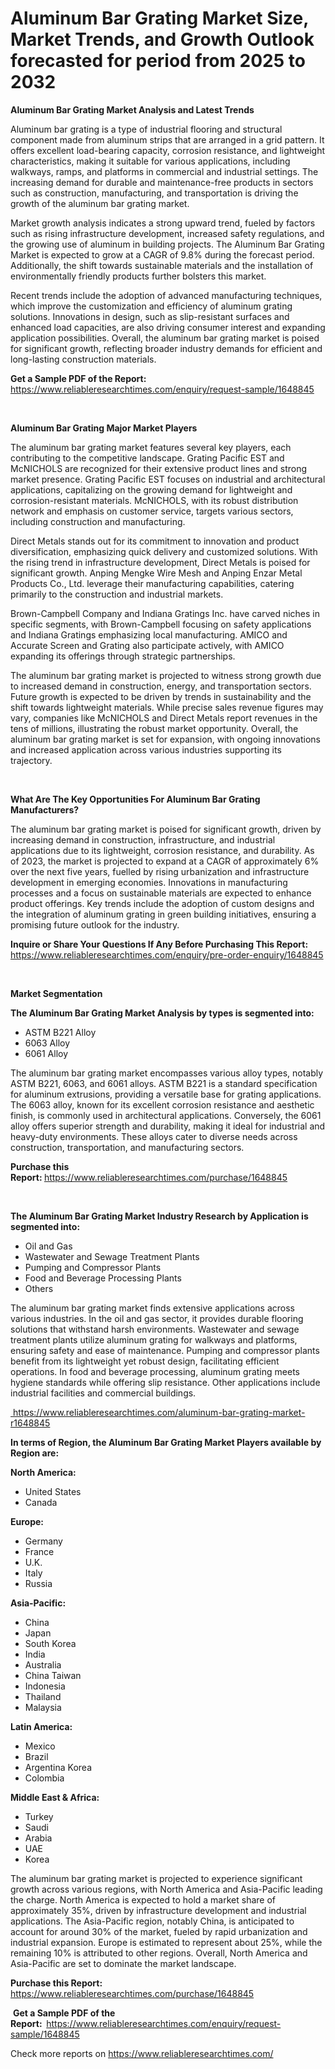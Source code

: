 <p><h1>Aluminum Bar Grating Market Size, Market Trends, and Growth Outlook forecasted for period from 2025 to 2032</h1></p><p><strong>Aluminum Bar Grating Market Analysis and Latest Trends</strong></p>
<p><p>Aluminum bar grating is a type of industrial flooring and structural component made from aluminum strips that are arranged in a grid pattern. It offers excellent load-bearing capacity, corrosion resistance, and lightweight characteristics, making it suitable for various applications, including walkways, ramps, and platforms in commercial and industrial settings. The increasing demand for durable and maintenance-free products in sectors such as construction, manufacturing, and transportation is driving the growth of the aluminum bar grating market.</p><p>Market growth analysis indicates a strong upward trend, fueled by factors such as rising infrastructure development, increased safety regulations, and the growing use of aluminum in building projects. The Aluminum Bar Grating Market is expected to grow at a CAGR of 9.8% during the forecast period. Additionally, the shift towards sustainable materials and the installation of environmentally friendly products further bolsters this market.</p><p>Recent trends include the adoption of advanced manufacturing techniques, which improve the customization and efficiency of aluminum grating solutions. Innovations in design, such as slip-resistant surfaces and enhanced load capacities, are also driving consumer interest and expanding application possibilities. Overall, the aluminum bar grating market is poised for significant growth, reflecting broader industry demands for efficient and long-lasting construction materials.</p></p>
<p><strong>Get a Sample PDF of the Report:&nbsp;</strong> <a href="https://www.reliableresearchtimes.com/enquiry/request-sample/1648845?utm_campaign=3087&utm_medium=2&utm_source=Github&utm_content=ia&utm_term=01042025&utm_id=aluminum-bar-grating">https://www.reliableresearchtimes.com/enquiry/request-sample/1648845</a></p>
<p>&nbsp;</p>
<p><strong>Aluminum Bar Grating Major Market Players</strong></p>
<p><p>The aluminum bar grating market features several key players, each contributing to the competitive landscape. Grating Pacific EST and McNICHOLS are recognized for their extensive product lines and strong market presence. Grating Pacific EST focuses on industrial and architectural applications, capitalizing on the growing demand for lightweight and corrosion-resistant materials. McNICHOLS, with its robust distribution network and emphasis on customer service, targets various sectors, including construction and manufacturing.</p><p>Direct Metals stands out for its commitment to innovation and product diversification, emphasizing quick delivery and customized solutions. With the rising trend in infrastructure development, Direct Metals is poised for significant growth. Anping Mengke Wire Mesh and Anping Enzar Metal Products Co., Ltd. leverage their manufacturing capabilities, catering primarily to the construction and industrial markets. </p><p>Brown-Campbell Company and Indiana Gratings Inc. have carved niches in specific segments, with Brown-Campbell focusing on safety applications and Indiana Gratings emphasizing local manufacturing. AMICO and Accurate Screen and Grating also participate actively, with AMICO expanding its offerings through strategic partnerships.</p><p>The aluminum bar grating market is projected to witness strong growth due to increased demand in construction, energy, and transportation sectors. Future growth is expected to be driven by trends in sustainability and the shift towards lightweight materials. While precise sales revenue figures may vary, companies like McNICHOLS and Direct Metals report revenues in the tens of millions, illustrating the robust market opportunity. Overall, the aluminum bar grating market is set for expansion, with ongoing innovations and increased application across various industries supporting its trajectory.</p></p>
<p>&nbsp;</p>
<p><strong>What Are The Key Opportunities For Aluminum Bar Grating Manufacturers?</strong></p>
<p><p>The aluminum bar grating market is poised for significant growth, driven by increasing demand in construction, infrastructure, and industrial applications due to its lightweight, corrosion resistance, and durability. As of 2023, the market is projected to expand at a CAGR of approximately 6% over the next five years, fuelled by rising urbanization and infrastructure development in emerging economies. Innovations in manufacturing processes and a focus on sustainable materials are expected to enhance product offerings. Key trends include the adoption of custom designs and the integration of aluminum grating in green building initiatives, ensuring a promising future outlook for the industry.</p></p>
<p><strong>Inquire or Share Your Questions If Any Before Purchasing This Report:</strong> <a href="https://www.reliableresearchtimes.com/enquiry/pre-order-enquiry/1648845?utm_campaign=3087&utm_medium=2&utm_source=Github&utm_content=ia&utm_term=01042025&utm_id=aluminum-bar-grating">https://www.reliableresearchtimes.com/enquiry/pre-order-enquiry/1648845</a></p>
<p>&nbsp;</p>
<p><strong>Market Segmentation</strong></p>
<p><strong>The Aluminum Bar Grating Market Analysis by types is segmented into:</strong></p>
<p><ul><li>ASTM B221 Alloy</li><li>6063 Alloy</li><li>6061 Alloy</li></ul></p>
<p><p>The aluminum bar grating market encompasses various alloy types, notably ASTM B221, 6063, and 6061 alloys. ASTM B221 is a standard specification for aluminum extrusions, providing a versatile base for grating applications. The 6063 alloy, known for its excellent corrosion resistance and aesthetic finish, is commonly used in architectural applications. Conversely, the 6061 alloy offers superior strength and durability, making it ideal for industrial and heavy-duty environments. These alloys cater to diverse needs across construction, transportation, and manufacturing sectors.</p></p>
<p><strong>Purchase this Report:&nbsp;</strong><a href="https://www.reliableresearchtimes.com/purchase/1648845?utm_campaign=3087&utm_medium=2&utm_source=Github&utm_content=ia&utm_term=01042025&utm_id=aluminum-bar-grating">https://www.reliableresearchtimes.com/purchase/1648845</a></p>
<p>&nbsp;</p>
<p><strong>The Aluminum Bar Grating Market Industry Research by Application is segmented into:</strong></p>
<p><ul><li>Oil and Gas</li><li>Wastewater and Sewage Treatment Plants</li><li>Pumping and Compressor Plants</li><li>Food and Beverage Processing Plants</li><li>Others</li></ul></p>
<p><p>The aluminum bar grating market finds extensive applications across various industries. In the oil and gas sector, it provides durable flooring solutions that withstand harsh environments. Wastewater and sewage treatment plants utilize aluminum grating for walkways and platforms, ensuring safety and ease of maintenance. Pumping and compressor plants benefit from its lightweight yet robust design, facilitating efficient operations. In food and beverage processing, aluminum grating meets hygiene standards while offering slip resistance. Other applications include industrial facilities and commercial buildings.</p></p>
<p><a href="https://www.reliableresearchtimes.com/aluminum-bar-grating-market-r1648845?utm_campaign=3087&utm_medium=2&utm_source=Github&utm_content=ia&utm_term=01042025&utm_id=aluminum-bar-grating">&nbsp;https://www.reliableresearchtimes.com/aluminum-bar-grating-market-r1648845</a></p>
<p><strong>In terms of Region, the Aluminum Bar Grating Market Players available by Region are:</strong></p>
<p>
    <p> <strong> North America: </strong>
        <ul>
            <li>United States</li>
            <li>Canada</li>
        </ul>
        </p> 
    <p> <strong> Europe: </strong>
        <ul>
            <li>Germany</li>
            <li>France</li>
            <li>U.K.</li>
            <li>Italy</li>
            <li>Russia</li>
        </ul>
        </p> 
    <p> <strong> Asia-Pacific: </strong>
        <ul>
            <li>China</li>
            <li>Japan</li>
            <li>South Korea</li>
            <li>India</li>
            <li>Australia</li>
            <li>China Taiwan</li>
            <li>Indonesia</li>
            <li>Thailand</li>
            <li>Malaysia</li>
        </ul>
        </p> 
    <p> <strong> Latin America: </strong>
        <ul>
            <li>Mexico</li>
            <li>Brazil</li>
            <li>Argentina Korea</li>
            <li>Colombia</li>
        </ul>
        </p> 
    <p> <strong> Middle East & Africa: </strong>
        <ul>
            <li>Turkey</li>
            <li>Saudi</li>
            <li>Arabia</li>
            <li>UAE</li>
            <li>Korea</li>
        </ul>
    </p>
    </p>
<p><p>The aluminum bar grating market is projected to experience significant growth across various regions, with North America and Asia-Pacific leading the charge. North America is expected to hold a market share of approximately 35%, driven by infrastructure development and industrial applications. The Asia-Pacific region, notably China, is anticipated to account for around 30% of the market, fueled by rapid urbanization and industrial expansion. Europe is estimated to represent about 25%, while the remaining 10% is attributed to other regions. Overall, North America and Asia-Pacific are set to dominate the market landscape.</p></p>
<p><strong>Purchase this Report: </strong><a href="https://www.reliableresearchtimes.com/purchase/1648845?utm_campaign=3087&utm_medium=2&utm_source=Github&utm_content=ia&utm_term=01042025&utm_id=aluminum-bar-grating">https://www.reliableresearchtimes.com/purchase/1648845</a></p>
<p>&nbsp;<strong>Get a Sample PDF of the Report:&nbsp;&nbsp;</strong><a href="https://www.reliableresearchtimes.com/enquiry/request-sample/1648845?utm_campaign=3087&utm_medium=2&utm_source=Github&utm_content=ia&utm_term=01042025&utm_id=aluminum-bar-grating">https://www.reliableresearchtimes.com/enquiry/request-sample/1648845</a></p>
<p><strong></strong></p>
<p>Check more reports on <a href="https://www.reliableresearchtimes.com/?utm_campaign=3087&utm_medium=2&utm_source=Github&utm_content=ia&utm_term=01042025&utm_id=aluminum-bar-grating">https://www.reliableresearchtimes.com/</a></p>